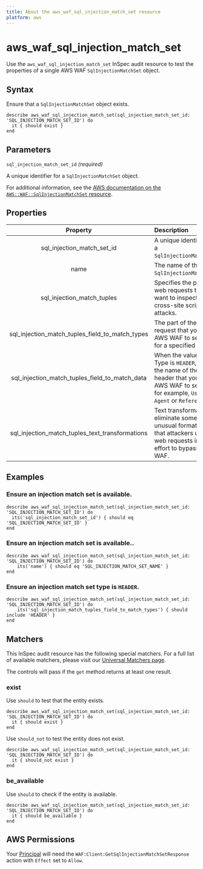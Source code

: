 ```yaml
---
title: About the aws_waf_sql_injection_match_set resource
platform: aws
---
```


# aws_waf_sql_injection_match_set

Use the `aws_waf_sql_injection_match_set` InSpec audit resource to test the properties of a single AWS WAF `SqlInjectionMatchSet` object.

## Syntax

Ensure that a `SqlInjectionMatchSet` object exists.

    describe aws_waf_sql_injection_match_set(sql_injection_match_set_id: 'SQL_INJECTION_MATCH_SET_ID') do
      it { should exist }
    end

## Parameters

`sql_injection_match_set_id` _(required)_

A unique identifier for a `SqlInjectionMatchSet` object.

For additional information, see the [AWS documentation on the `AWS::WAF::SqlInjectionMatchSet` resource](https://docs.aws.amazon.com/AWSCloudFormation/latest/UserGuide/aws-resource-waf-sqlinjectionmatchset.html).

## Properties

| Property | Description |
| :---: | :--- |
| sql_injection_match_set_id | A unique identifier for a `SqlInjectionMatchSet`. |
| name | The name of the `SqlInjectionMatchSet`. |
| sql_injection_match_tuples | Specifies the parts of web requests that you want to inspect for cross-site scripting attacks. |
| sql_injection_match_tuples_field_to_match_types | The part of the web request that you want AWS WAF to search for a specified string. |
| sql_injection_match_tuples_field_to_match_data | When the value of Type is `HEADER`, enter the name of the header that you want AWS WAF to search, for example, `User-Agent` or `Referer`. |
| sql_injection_match_tuples_text_transformations | Text transformations eliminate some of the unusual formatting that attackers use in web requests in an effort to bypass AWS WAF. |

## Examples

### Ensure an injection match set is available.

    describe aws_waf_sql_injection_match_set(sql_injection_match_set_id: 'SQL_INJECTION_MATCH_SET_ID') do
      its('sql_injection_match_set_id') { should eq 'SQL_INJECTION_MATCH_SET_ID' }
    end

### Ensure an injection match set is available..

    describe aws_waf_sql_injection_match_set(sql_injection_match_set_id: 'SQL_INJECTION_MATCH_SET_ID') do
        its('name') { should eq 'SQL_INJECTION_MATCH_SET_NAME' }
    end

### Ensure an injection match set type is `HEADER`.

    describe aws_waf_sql_injection_match_set(sql_injection_match_set_id: 'SQL_INJECTION_MATCH_SET_ID') do
        its('sql_injection_match_tuples_field_to_match_types') { should include 'HEADER' }
    end

## Matchers

This InSpec audit resource has the following special matchers. For a full list of available matchers, please visit our [Universal Matchers page](https://www.inspec.io/docs/reference/matchers/).

The controls will pass if the `get` method returns at least one result.

### exist

Use `should` to test that the entity exists.

    describe aws_waf_sql_injection_match_set(sql_injection_match_set_id: 'SQL_INJECTION_MATCH_SET_ID') do
      it { should exist }
    end

Use `should_not` to test the entity does not exist.

    describe aws_waf_sql_injection_match_set(sql_injection_match_set_id: 'SQL_INJECTION_MATCH_SET_ID') do
      it { should_not exist }
    end

### be_available

Use `should` to check if the entity is available.

    describe aws_waf_sql_injection_match_set(sql_injection_match_set_id: 'SQL_INJECTION_MATCH_SET_ID') do
      it { should be_available }
    end

## AWS Permissions

Your [Principal](https://docs.aws.amazon.com/IAM/latest/UserGuide/intro-structure.html#intro-structure-principal) will need the `WAF:Client:GetSqlInjectionMatchSetResponse` action with `Effect` set to `Allow`.
